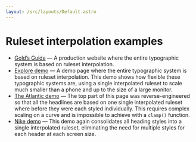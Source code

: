 ```yaml
---
layout: /src/layouts/Default.astro
---
```


<!-- @format -->

# Ruleset interpolation examples

- [Gold’s Guide](https://goldsguide.com/) — A production website where the entire typographic system is based on ruleset interpolation.
- [Explore demo](https://demos.typetura.com/magazine.html) — A demo page where the entire typographic system is based on ruleset interpolation. This demo shows how flexible these typographic systems are, using a single interpolated ruleset to scale much smaller than a phone and up to the size of a large monitor.
- [The Atlantic demo](https://demos.typetura.com/the-atlantic) — The top part of this page was reverse-engineered so that all the headlines are based on one single interpolated ruleset where before they were each styled individually. This requires complex scaling on a curve and is impossible to achieve with a `clamp()` function.
- [Nike demo](https://demos.typetura.com/nike.html) — This demo again consolidates all heading styles into a single interpolated ruleset, eliminating the need for multiple styles for each header at each screen size.
